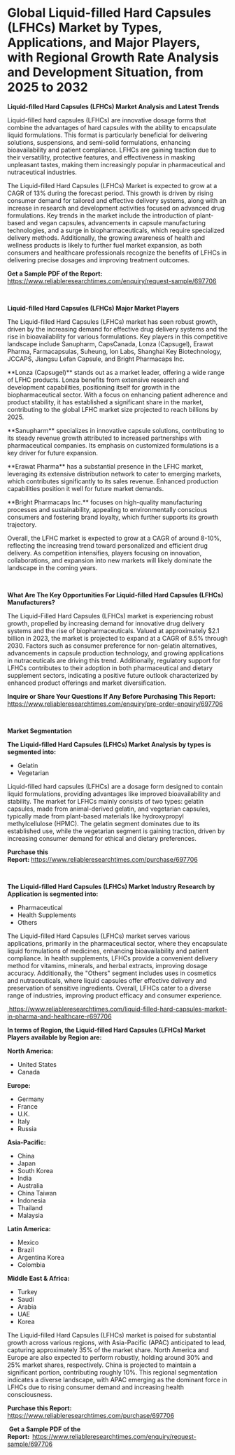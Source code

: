 <p><h1>Global Liquid-filled Hard Capsules (LFHCs) Market by Types, Applications, and Major Players, with Regional Growth Rate Analysis and Development Situation, from 2025 to 2032</h1></p><p><strong>Liquid-filled Hard Capsules (LFHCs) Market Analysis and Latest Trends</strong></p>
<p><p>Liquid-filled hard capsules (LFHCs) are innovative dosage forms that combine the advantages of hard capsules with the ability to encapsulate liquid formulations. This format is particularly beneficial for delivering solutions, suspensions, and semi-solid formulations, enhancing bioavailability and patient compliance. LFHCs are gaining traction due to their versatility, protective features, and effectiveness in masking unpleasant tastes, making them increasingly popular in pharmaceutical and nutraceutical industries.</p><p>The Liquid-filled Hard Capsules (LFHCs) Market is expected to grow at a CAGR of 13% during the forecast period. This growth is driven by rising consumer demand for tailored and effective delivery systems, along with an increase in research and development activities focused on advanced drug formulations. Key trends in the market include the introduction of plant-based and vegan capsules, advancements in capsule manufacturing technologies, and a surge in biopharmaceuticals, which require specialized delivery methods. Additionally, the growing awareness of health and wellness products is likely to further fuel market expansion, as both consumers and healthcare professionals recognize the benefits of LFHCs in delivering precise dosages and improving treatment outcomes.</p></p>
<p><strong>Get a Sample PDF of the Report:&nbsp;</strong> <a href="https://www.reliableresearchtimes.com/enquiry/request-sample/697706?utm_campaign=2754&utm_medium=2&utm_source=Github&utm_content=ia&utm_term=19042025&utm_id=liquid-filled-hard-capsules-lfhcs">https://www.reliableresearchtimes.com/enquiry/request-sample/697706</a></p>
<p>&nbsp;</p>
<p><strong>Liquid-filled Hard Capsules (LFHCs) Major Market Players</strong></p>
<p><p>The Liquid-filled Hard Capsules (LFHCs) market has seen robust growth, driven by the increasing demand for effective drug delivery systems and the rise in bioavailability for various formulations. Key players in this competitive landscape include Sanupharm, CapsCanada, Lonza (Capsugel), Erawat Pharma, Farmacapsulas, Suheung, Ion Labs, Shanghai Key Biotechnology, JCCAPS, Jiangsu Lefan Capsule, and Bright Pharmacaps Inc.</p><p>**Lonza (Capsugel)** stands out as a market leader, offering a wide range of LFHC products. Lonza benefits from extensive research and development capabilities, positioning itself for growth in the biopharmaceutical sector. With a focus on enhancing patient adherence and product stability, it has established a significant share in the market, contributing to the global LFHC market size projected to reach billions by 2025.</p><p>**Sanupharm** specializes in innovative capsule solutions, contributing to its steady revenue growth attributed to increased partnerships with pharmaceutical companies. Its emphasis on customized formulations is a key driver for future expansion.</p><p>**Erawat Pharma** has a substantial presence in the LFHC market, leveraging its extensive distribution network to cater to emerging markets, which contributes significantly to its sales revenue. Enhanced production capabilities position it well for future market demands.</p><p>**Bright Pharmacaps Inc.** focuses on high-quality manufacturing processes and sustainability, appealing to environmentally conscious consumers and fostering brand loyalty, which further supports its growth trajectory.</p><p>Overall, the LFHC market is expected to grow at a CAGR of around 8-10%, reflecting the increasing trend toward personalized and efficient drug delivery. As competition intensifies, players focusing on innovation, collaborations, and expansion into new markets will likely dominate the landscape in the coming years.</p></p>
<p>&nbsp;</p>
<p><strong>What Are The Key Opportunities For Liquid-filled Hard Capsules (LFHCs) Manufacturers?</strong></p>
<p><p>The Liquid-Filled Hard Capsules (LFHCs) market is experiencing robust growth, propelled by increasing demand for innovative drug delivery systems and the rise of biopharmaceuticals. Valued at approximately $2.1 billion in 2023, the market is projected to expand at a CAGR of 8.5% through 2030. Factors such as consumer preference for non-gelatin alternatives, advancements in capsule production technology, and growing applications in nutraceuticals are driving this trend. Additionally, regulatory support for LFHCs contributes to their adoption in both pharmaceutical and dietary supplement sectors, indicating a positive future outlook characterized by enhanced product offerings and market diversification.</p></p>
<p><strong>Inquire or Share Your Questions If Any Before Purchasing This Report:</strong> <a href="https://www.reliableresearchtimes.com/enquiry/pre-order-enquiry/697706?utm_campaign=2754&utm_medium=2&utm_source=Github&utm_content=ia&utm_term=19042025&utm_id=liquid-filled-hard-capsules-lfhcs">https://www.reliableresearchtimes.com/enquiry/pre-order-enquiry/697706</a></p>
<p>&nbsp;</p>
<p><strong>Market Segmentation</strong></p>
<p><strong>The Liquid-filled Hard Capsules (LFHCs) Market Analysis by types is segmented into:</strong></p>
<p><ul><li>Gelatin</li><li>Vegetarian</li></ul></p>
<p><p>Liquid-filled hard capsules (LFHCs) are a dosage form designed to contain liquid formulations, providing advantages like improved bioavailability and stability. The market for LFHCs mainly consists of two types: gelatin capsules, made from animal-derived gelatin, and vegetarian capsules, typically made from plant-based materials like hydroxypropyl methylcellulose (HPMC). The gelatin segment dominates due to its established use, while the vegetarian segment is gaining traction, driven by increasing consumer demand for ethical and dietary preferences.</p></p>
<p><strong>Purchase this Report:&nbsp;</strong><a href="https://www.reliableresearchtimes.com/purchase/697706?utm_campaign=2754&utm_medium=2&utm_source=Github&utm_content=ia&utm_term=19042025&utm_id=liquid-filled-hard-capsules-lfhcs">https://www.reliableresearchtimes.com/purchase/697706</a></p>
<p>&nbsp;</p>
<p><strong>The Liquid-filled Hard Capsules (LFHCs) Market Industry Research by Application is segmented into:</strong></p>
<p><ul><li>Pharmaceutical</li><li>Health Supplements</li><li>Others</li></ul></p>
<p><p>The Liquid-filled Hard Capsules (LFHCs) market serves various applications, primarily in the pharmaceutical sector, where they encapsulate liquid formulations of medicines, enhancing bioavailability and patient compliance. In health supplements, LFHCs provide a convenient delivery method for vitamins, minerals, and herbal extracts, improving dosage accuracy. Additionally, the "Others" segment includes uses in cosmetics and nutraceuticals, where liquid capsules offer effective delivery and preservation of sensitive ingredients. Overall, LFHCs cater to a diverse range of industries, improving product efficacy and consumer experience.</p></p>
<p><a href="https://www.reliableresearchtimes.com/liquid-filled-hard-capsules-market-in-pharma-and-healthcare-r697706?utm_campaign=2754&utm_medium=2&utm_source=Github&utm_content=ia&utm_term=19042025&utm_id=liquid-filled-hard-capsules-lfhcs">&nbsp;https://www.reliableresearchtimes.com/liquid-filled-hard-capsules-market-in-pharma-and-healthcare-r697706</a></p>
<p><strong>In terms of Region, the Liquid-filled Hard Capsules (LFHCs) Market Players available by Region are:</strong></p>
<p>
    <p> <strong> North America: </strong>
        <ul>
            <li>United States</li>
            <li>Canada</li>
        </ul>
        </p> 
    <p> <strong> Europe: </strong>
        <ul>
            <li>Germany</li>
            <li>France</li>
            <li>U.K.</li>
            <li>Italy</li>
            <li>Russia</li>
        </ul>
        </p> 
    <p> <strong> Asia-Pacific: </strong>
        <ul>
            <li>China</li>
            <li>Japan</li>
            <li>South Korea</li>
            <li>India</li>
            <li>Australia</li>
            <li>China Taiwan</li>
            <li>Indonesia</li>
            <li>Thailand</li>
            <li>Malaysia</li>
        </ul>
        </p> 
    <p> <strong> Latin America: </strong>
        <ul>
            <li>Mexico</li>
            <li>Brazil</li>
            <li>Argentina Korea</li>
            <li>Colombia</li>
        </ul>
        </p> 
    <p> <strong> Middle East & Africa: </strong>
        <ul>
            <li>Turkey</li>
            <li>Saudi</li>
            <li>Arabia</li>
            <li>UAE</li>
            <li>Korea</li>
        </ul>
    </p>
    </p>
<p><p>The Liquid-filled Hard Capsules (LFHCs) market is poised for substantial growth across various regions, with Asia-Pacific (APAC) anticipated to lead, capturing approximately 35% of the market share. North America and Europe are also expected to perform robustly, holding around 30% and 25% market shares, respectively. China is projected to maintain a significant portion, contributing roughly 10%. This regional segmentation indicates a diverse landscape, with APAC emerging as the dominant force in LFHCs due to rising consumer demand and increasing health consciousness.</p></p>
<p><strong>Purchase this Report: </strong><a href="https://www.reliableresearchtimes.com/purchase/697706?utm_campaign=2754&utm_medium=2&utm_source=Github&utm_content=ia&utm_term=19042025&utm_id=liquid-filled-hard-capsules-lfhcs">https://www.reliableresearchtimes.com/purchase/697706</a></p>
<p>&nbsp;<strong>Get a Sample PDF of the Report:&nbsp;&nbsp;</strong><a href="https://www.reliableresearchtimes.com/enquiry/request-sample/697706?utm_campaign=2754&utm_medium=2&utm_source=Github&utm_content=ia&utm_term=19042025&utm_id=liquid-filled-hard-capsules-lfhcs">https://www.reliableresearchtimes.com/enquiry/request-sample/697706</a></p>
<p><strong></strong></p>
<p><p></p><p></p><p></p></p>